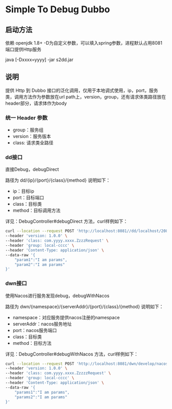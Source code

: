 # Simple To Debug Dubbo

## 启动方法

依赖 openjdk 1.8+ -D为自定义参数，可以填入spring参数，进程默认占用8081端口提供Http服务

java [-Dxxxx=yyyy] -jar s2dd.jar


## 说明
提供 Http 到 Dubbo 接口的泛化调用，仅用于本地调式使用，ip，port，服务类，调用方法作为参数放在url path上，version，group，还有请求体类路径放在header部分，请求体作为body

### 统一 Header 参数
- group：服务组
- version：服务版本
- class: 请求类全路径

### dd接口 
直接Debug，debugDirect

路径为 dd/{ip}/{port}/{class}/{method}
说明如下：
- ip：目标ip
- port：目标端口
- class：目标类
- method：目标调用方法

详见：DebugController#debugDirect 方法，curl样例如下：

```bash
curl --location --request POST 'http://localhost:8081//dd/localhost/20886/com.yyyy.XxxxService/AaaaBbbbMethod' \
--header 'version: 1.0.0' \
--header 'class: com.yyyy.xxxx.ZzzzRequest' \
--header 'group: local-cccc' \
--header 'Content-Type: application/json' \
--data-raw '{
    "param1":"I am params",
    "param2":"I am params"
}'
```

### dwn接口 
使用Nacos进行服务发现debug，debugWithNacos

路径为 dwn/{namespace}/{serverAddr}/{port}/{class}/{method}
说明如下：
- namespace：对应服务提供nacos注册的namespace
- serverAddr：nacos服务地址
- port：nacos服务端口
- class：目标类
- method：目标方法

详见：DebugController#debugWithNacos 方法，curl样例如下：

```bash
curl --location --request POST 'http://localhost:8081/dwn/develop/nacos.xxxx.com/6801/com.yyyy.XxxxxxService/AaaaBbbbMethod' \
--header 'version: 1.0.0' \
--header 'class: com.yyyy.xxxx.ZzzzzRequest' \
--header 'group: local-cccc' \
--header 'Content-Type: application/json' \
--data-raw '{
    "params1":"I am params",
    "params2":"I am params"
}'
```
